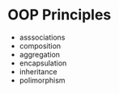 # OOP Principles

- asssociations
- composition
- aggregation
- encapsulation
- inheritance
- polimorphism